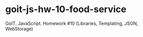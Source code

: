 # goit-js-hw-10-food-service
GoIT. JavaScript. Homework #10 (Libraries, Templating, JSON, WebStorage)
